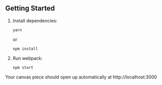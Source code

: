 ## Getting Started

1.  Install dependencies:

        yarn

    or

        npm install

2.  Run webpack:

        npm start

Your canvas piece should open up automatically at http://localhost:3000 

